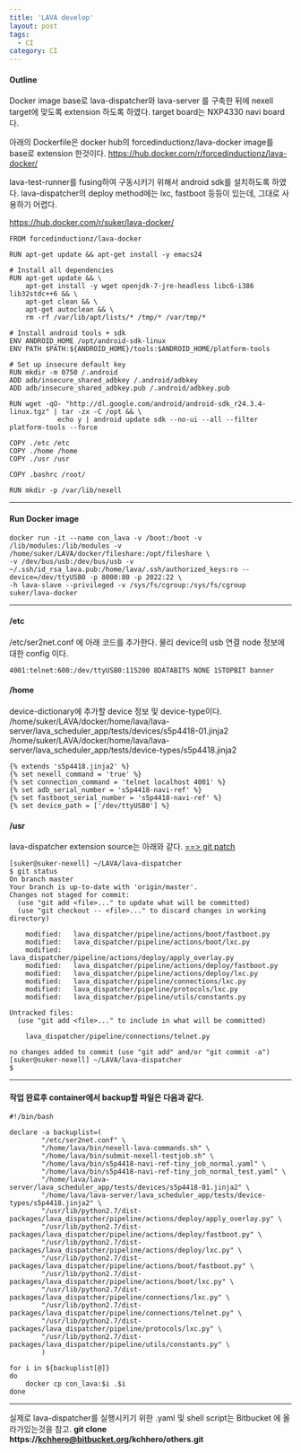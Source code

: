 ```yaml
---
title: 'LAVA develop'
layout: post
tags:
  - CI
category: CI
---
```

#### Outline

Docker image base로 lava-dispatcher와 lava-server 를 구축한 뒤에 nexell target에 맞도록 extension 하도록 하였다.
target board는 NXP4330 navi board다.

아래의 Dockerfile은 docker hub의 forcedinductionz/lava-docker image를 base로 extension 한것이다.
https://hub.docker.com/r/forcedinductionz/lava-docker/

lava-test-runner를 fusing하여 구동시키기 위해서 android sdk를 설치하도록 하였다.
lava-dispatcher의 deploy method에는 lxc, fastboot 등등이 있는데, 그대로 사용하기 어렵다.

https://hub.docker.com/r/suker/lava-docker/

```
FROM forcedinductionz/lava-docker

RUN apt-get update && apt-get install -y emacs24

# Install all dependencies
RUN apt-get update && \
    apt-get install -y wget openjdk-7-jre-headless libc6-i386 lib32stdc++6 && \
    apt-get clean && \
    apt-get autoclean && \
    rm -rf /var/lib/apt/lists/* /tmp/* /var/tmp/*

# Install android tools + sdk
ENV ANDROID_HOME /opt/android-sdk-linux
ENV PATH $PATH:${ANDROID_HOME}/tools:$ANDROID_HOME/platform-tools

# Set up insecure default key
RUN mkdir -m 0750 /.android
ADD adb/insecure_shared_adbkey /.android/adbkey
ADD adb/insecure_shared_adbkey.pub /.android/adbkey.pub

RUN wget -qO- "http://dl.google.com/android/android-sdk_r24.3.4-linux.tgz" | tar -zx -C /opt && \
            echo y | android update sdk --no-ui --all --filter platform-tools --force

COPY ./etc /etc
COPY ./home /home
COPY ./usr /usr

COPY .bashrc /root/

RUN mkdir -p /var/lib/nexell
```

---

#### Run Docker image
```
docker run -it --name con_lava -v /boot:/boot -v /lib/modules:/lib/modules -v /home/suker/LAVA/docker/fileshare:/opt/fileshare \
-v /dev/bus/usb:/dev/bus/usb -v ~/.ssh/id_rsa_lava.pub:/home/lava/.ssh/authorized_keys:ro --device=/dev/ttyUSB0 -p 8000:80 -p 2022:22 \
-h lava-slave --privileged -v /sys/fs/cgroup:/sys/fs/cgroup suker/lava-docker
```
---

#### /etc
/etc/ser2net.conf 에 아래 코드를 추가한다. 물리 device의 usb 연결 node 정보에 대한 config 이다.
```
4001:telnet:600:/dev/ttyUSB0:115200 8DATABITS NONE 1STOPBIT banner
```

#### /home
device-dictionary에 추가할 device 정보 및 device-type이다.
/home/suker/LAVA/docker/home/lava/lava-server/lava_scheduler_app/tests/devices/s5p4418-01.jinja2
/home/suker/LAVA/docker/home/lava/lava-server/lava_scheduler_app/tests/device-types/s5p4418.jinja2

```
{% extends 's5p4418.jinja2' %}
{% set nexell_command = 'true' %}
{% set connection_command = 'telnet localhost 4001' %}
{% set adb_serial_number = 's5p4418-navi-ref' %}
{% set fastboot_serial_number = 's5p4418-navi-ref' %}
{% set device_path = ['/dev/ttyUSB0'] %}
```


#### /usr
lava-dispatcher extension source는 아래와 같다.
 [==> git patch](https://github.com/kchhero/kchhero.github.io/blob/master/_posts_data/0001-suker-lava-dispatcher-nexell-extension.patch "patch")

```
[suker@suker-nexell] ~/LAVA/lava-dispatcher
$ git status
On branch master
Your branch is up-to-date with 'origin/master'.
Changes not staged for commit:
  (use "git add <file>..." to update what will be committed)
  (use "git checkout -- <file>..." to discard changes in working directory)

	modified:   lava_dispatcher/pipeline/actions/boot/fastboot.py
	modified:   lava_dispatcher/pipeline/actions/boot/lxc.py
	modified:   lava_dispatcher/pipeline/actions/deploy/apply_overlay.py
	modified:   lava_dispatcher/pipeline/actions/deploy/fastboot.py
	modified:   lava_dispatcher/pipeline/actions/deploy/lxc.py
	modified:   lava_dispatcher/pipeline/connections/lxc.py
	modified:   lava_dispatcher/pipeline/protocols/lxc.py
	modified:   lava_dispatcher/pipeline/utils/constants.py

Untracked files:
  (use "git add <file>..." to include in what will be committed)

	lava_dispatcher/pipeline/connections/telnet.py

no changes added to commit (use "git add" and/or "git commit -a")
[suker@suker-nexell] ~/LAVA/lava-dispatcher
$
```

---

#### 작업 완료후 container에서 backup할 파일은 다음과 같다.
```
#!/bin/bash

declare -a backuplist=(
        "/etc/ser2net.conf" \
        "/home/lava/bin/nexell-lava-commands.sh" \
        "/home/lava/bin/submit-nexell-testjob.sh" \
        "/home/lava/bin/s5p4418-navi-ref-tiny_job_normal.yaml" \
        "/home/lava/bin/s5p4418-navi-ref-tiny_job_normal_test.yaml" \
        "/home/lava/lava-server/lava_scheduler_app/tests/devices/s5p4418-01.jinja2" \
        "/home/lava/lava-server/lava_scheduler_app/tests/device-types/s5p4418.jinja2" \
        "/usr/lib/python2.7/dist-packages/lava_dispatcher/pipeline/actions/deploy/apply_overlay.py" \
        "/usr/lib/python2.7/dist-packages/lava_dispatcher/pipeline/actions/deploy/fastboot.py" \
        "/usr/lib/python2.7/dist-packages/lava_dispatcher/pipeline/actions/deploy/lxc.py" \
        "/usr/lib/python2.7/dist-packages/lava_dispatcher/pipeline/actions/boot/fastboot.py" \
        "/usr/lib/python2.7/dist-packages/lava_dispatcher/pipeline/actions/boot/lxc.py" \
        "/usr/lib/python2.7/dist-packages/lava_dispatcher/pipeline/connections/lxc.py" \
        "/usr/lib/python2.7/dist-packages/lava_dispatcher/pipeline/connections/telnet.py" \
        "/usr/lib/python2.7/dist-packages/lava_dispatcher/pipeline/protocols/lxc.py" \
        "/usr/lib/python2.7/dist-packages/lava_dispatcher/pipeline/utils/constants.py" \
        )

for i in ${backuplist[@]}
do
    docker cp con_lava:$i .$i
done
```

---

실제로 lava-dispatcher를 실행시키기 위한 .yaml 및 shell script는 Bitbucket 에 올라가있는것을 참고.
**git clone https://kchhero@bitbucket.org/kchhero/others.git**
